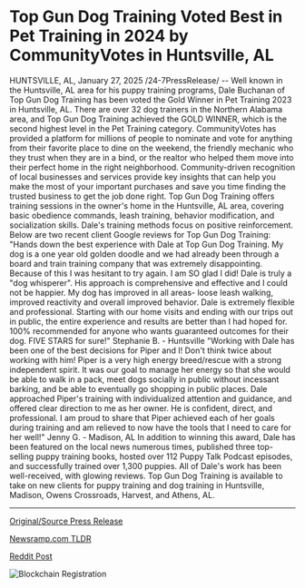 # Top Gun Dog Training Voted Best in Pet Training in 2024 by CommunityVotes in Huntsville, AL

HUNTSVILLE, AL, January 27, 2025 /24-7PressRelease/ -- Well known in the Huntsville, AL area for his puppy training programs, Dale Buchanan of Top Gun Dog Training has been voted the Gold Winner in Pet Training 2023 in Huntsville, AL.  There are over 32 dog trainers in the Northern Alabama area, and Top Gun Dog Training achieved the GOLD WINNER, which is the second highest level in the Pet Training category.  CommunityVotes has provided a platform for millions of people to nominate and vote for anything from their favorite place to dine on the weekend, the friendly mechanic who they trust when they are in a bind, or the realtor who helped them move into their perfect home in the right neighborhood.  Community-driven recognition of local businesses and services provide key insights that can help you make the most of your important purchases and save you time finding the trusted business to get the job done right.  Top Gun Dog Training offers training sessions in the owner's home in the Huntsville, AL area, covering basic obedience commands, leash training, behavior modification, and socialization skills. Dale's training methods focus on positive reinforcement.  Below are two recent client Google reviews for Top Gun Dog Training:  "Hands down the best experience with Dale at Top Gun Dog Training. My dog is a one year old golden doodle and we had already been through a board and train training company that was extremely disappointing. Because of this I was hesitant to try again. I am SO glad I did! Dale is truly a "dog whisperer". His approach is comprehensive and effective and I could not be happier. My dog has improved in all areas- loose leash walking, improved reactivity and overall improved behavior. Dale is extremely flexible and professional. Starting with our home visits and ending with our trips out in public, the entire experience and results are better than I had hoped for. 100% recommended for anyone who wants guaranteed outcomes for their dog. FIVE STARS for sure!" Stephanie B. - Huntsville  "Working with Dale has been one of the best decisions for Piper and I! Don't think twice about working with him! Piper is a very high energy breed/rescue with a strong independent spirit. It was our goal to manage her energy so that she would be able to walk in a pack, meet dogs socially in public without incessant barking, and be able to eventually go shopping in public places. Dale approached Piper's training with individualized attention and guidance, and offered clear direction to me as her owner. He is confident, direct, and professional. I am proud to share that Piper achieved each of her goals during training and am relieved to now have the tools that I need to care for her well!" Jenny G. - Madison, AL  In addition to winning this award, Dale has been featured on the local news numerous times, published three top-selling puppy training books, hosted over 112 Puppy Talk Podcast episodes, and successfully trained over 1,300 puppies. All of Dale's work has been well-received, with glowing reviews. Top Gun Dog Training is available to take on new clients for puppy training and dog training in Huntsville, Madison, Owens Crossroads, Harvest, and Athens, AL. 

---

[Original/Source Press Release](https://www.24-7pressrelease.com/press-release/519154/top-gun-dog-training-voted-best-in-pet-training-in-2024-by-communityvotes-in-huntsville-al)
                    

[Newsramp.com TLDR](https://newsramp.com/curated-news/top-gun-dog-training-wins-gold-in-pet-training-2023-in-huntsville-al/8e686b10999752ce58bd35bdb8af4ecd) 

 



[Reddit Post](https://www.reddit.com/r/Business_NewsRamp/comments/1ib3bbd/top_gun_dog_training_wins_gold_in_pet_training/) 



![Blockchain Registration](https://cdn.newsramp.app/24-7PressRelease/qrcode/251/27/rubyiPwe.webp)
